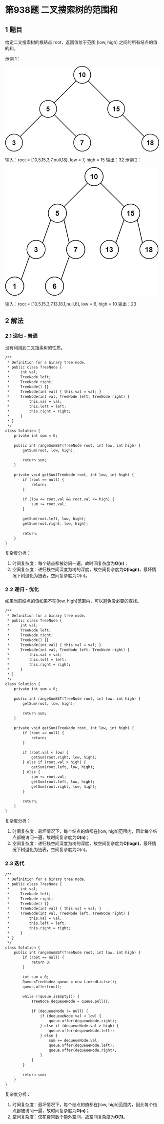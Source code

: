# 第938题 二叉搜索树的范围和

## 1 题目

给定二叉搜索树的根结点 root，返回值位于范围 [low, high] 之间的所有结点的值的和。

示例 1：

![938-题图1](images/938-题图1.jpg)

输入：root = [10,5,15,3,7,null,18], low = 7, high = 15
输出：32
示例 2：

![938-题图2](images/938-题图2.jpg)


输入：root = [10,5,15,3,7,13,18,1,null,6], low = 6, high = 10
输出：23

## 2 解法

### 2.1 递归 - 普通

没有利用到二叉搜索树的性质。

```
/**
 * Definition for a binary tree node.
 * public class TreeNode {
 *     int val;
 *     TreeNode left;
 *     TreeNode right;
 *     TreeNode() {}
 *     TreeNode(int val) { this.val = val; }
 *     TreeNode(int val, TreeNode left, TreeNode right) {
 *         this.val = val;
 *         this.left = left;
 *         this.right = right;
 *     }
 * }
 */
class Solution {
    private int sum = 0;

    public int rangeSumBST(TreeNode root, int low, int high) {
        getSum(root, low, high);

        return sum;
    }

    private void getSum(TreeNode root, int low, int high) {
        if (root == null) {
            return;
        }

        if (low <= root.val && root.val <= high) {
            sum += root.val;
        }

        getSum(root.left, low, high);
        getSum(root.right, low, high);

        return;
    }
}
```

复杂度分析：

1. 时间复杂度：每个结点都被访问一遍，故时间复杂度为**O(n)**；
2. 空间复杂度：递归栈空间深度为树的深度，故空间复杂度为**O(logn)**，最坏情况下树退化为链表，空间复杂度为O(n)。

### 2.2 递归 - 优化

如果当前结点的值如果不在[low, high]范围内，可以避免没必要的查找。

```
/**
 * Definition for a binary tree node.
 * public class TreeNode {
 *     int val;
 *     TreeNode left;
 *     TreeNode right;
 *     TreeNode() {}
 *     TreeNode(int val) { this.val = val; }
 *     TreeNode(int val, TreeNode left, TreeNode right) {
 *         this.val = val;
 *         this.left = left;
 *         this.right = right;
 *     }
 * }
 */
class Solution {
    private int sum = 0;

    public int rangeSumBST(TreeNode root, int low, int high) {
        getSum(root, low, high);

        return sum;
    }

    private void getSum(TreeNode root, int low, int high) {
        if (root == null) {
            return;
        }

        if (root.val < low) {
            getSum(root.right, low, high);
        } else if (root.val > high) {
            getSum(root.left, low, high);
        } else {
            sum += root.val;
            getSum(root.left, low, high);
            getSum(root.right, low, high);
        }
        
        return;
    }
}
```

复杂度分析：

1. 时间复杂度：最坏情况下，每个结点的值都在[low, high]范围内，因此每个结点都被访问一遍，故时间复杂度为**O(n)**；
2. 空间复杂度：递归栈空间深度为树的深度，故空间复杂度为**O(logn)**，最坏情况下树退化为链表，空间复杂度为O(n)。

### 2.3 迭代

```
/**
 * Definition for a binary tree node.
 * public class TreeNode {
 *     int val;
 *     TreeNode left;
 *     TreeNode right;
 *     TreeNode() {}
 *     TreeNode(int val) { this.val = val; }
 *     TreeNode(int val, TreeNode left, TreeNode right) {
 *         this.val = val;
 *         this.left = left;
 *         this.right = right;
 *     }
 * }
 */
class Solution {
    public int rangeSumBST(TreeNode root, int low, int high) {
        if (root == null) {
            return 0;
        }

        int sum = 0;
        Queue<TreeNode> queue = new LinkedList<>();
        queue.offer(root);

        while (!queue.isEmpty()) {
            TreeNode dequeueNode = queue.poll();

            if (dequeueNode != null) {
                if (dequeueNode.val < low) {
                    queue.offer(dequeueNode.right);
                } else if (dequeueNode.val > high) {
                    queue.offer(dequeueNode.left);
                } else {
                    sum += dequeueNode.val;
                    queue.offer(dequeueNode.left);
                    queue.offer(dequeueNode.right);
                }
            }
        }

        return sum;
    }
}
```

复杂度分析：

1. 时间复杂度：最坏情况下，每个结点的值都在[low, high]范围内，因此每个结点都被访问一遍，故时间复杂度为**O(n)**；
2. 空间复杂度：仅花费常数个额外空间，故空间复杂度为**O(1)**。